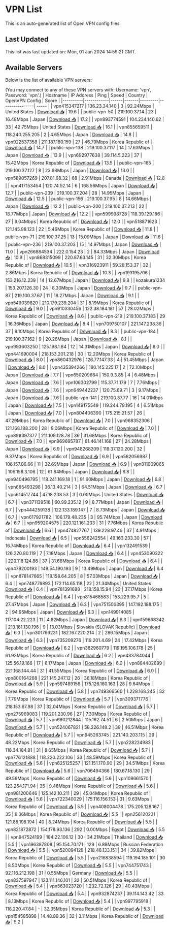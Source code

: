 # VPN List

This is an auto-generated list of Open VPN config files.

## Last Updated

This list was last updated on: Mon, 01 Jan 2024 14:59:21 GMT.

## Available Servers

Below is the list of available VPN servers:

(You may connect to any of these VPN servers with: Username: 'vpn', Password: 'vpn'.)
| Hostname | IP Address | Ping | Speed | Country | OpenVPN Config | Score |
|----------|------------|------|-------|---------|----------------| ----- |
| vpn415347217 | 136.23.34.140 | 3 | 92.24Mbps | United States | [Download 📥](./configs/server_0_US.ovpn) | 19.6 |
| public-vpn-50 | 219.100.37.14 | 23 | 16.48Mbps | Japan | [Download 📥](./configs/server_1_JP.ovpn) | 17.2 |
| vpn893774591 | 104.234.140.62 | 33 | 42.75Mbps | United States | [Download 📥](./configs/server_2_US.ovpn) | 16.1 |
| vpn855659511 | 118.240.255.205 | 2 | 4.65Mbps | Japan | [Download 📥](./configs/server_3_JP.ovpn) | 14.8 |
| vpn922537358 | 211.187.180.159 | 27 | 46.70Mbps | Korea Republic of | [Download 📥](./configs/server_4_KR.ovpn) | 14.7 |
| public-vpn-138 | 219.100.37.117 | 14 | 17.63Mbps | Japan | [Download 📥](./configs/server_5_JP.ovpn) | 13.9 |
| vpn692977638 | 39.114.5.223 | 37 | 15.42Mbps | Korea Republic of | [Download 📥](./configs/server_6_KR.ovpn) | 13.5 |
| public-vpn-165 | 219.100.37.127 | 8 | 23.68Mbps | Japan | [Download 📥](./configs/server_7_JP.ovpn) | 13.0 |
| vpn589057269 | 207.81.68.32 | 68 | 2.91Mbps | Canada | [Download 📥](./configs/server_8_CA.ovpn) | 12.8 |
| vpn417153454 | 120.74.52.14 | 6 | 168.56Mbps | Japan | [Download 📥](./configs/server_9_JP.ovpn) | 12.7 |
| public-vpn-239 | 219.100.37.204 | 28 | 14.95Mbps | Japan | [Download 📥](./configs/server_10_JP.ovpn) | 12.5 |
| public-vpn-156 | 219.100.37.95 | 8 | 14.66Mbps | Japan | [Download 📥](./configs/server_11_JP.ovpn) | 12.2 |
| public-vpn-200 | 219.100.37.213 | 22 | 18.77Mbps | Japan | [Download 📥](./configs/server_12_JP.ovpn) | 12.2 |
| vpn599998728 | 118.39.129.166 | 27 | 9.04Mbps | Korea Republic of | [Download 📥](./configs/server_13_KR.ovpn) | 12.0 |
| vpn518871623 | 121.145.98.123 | 22 | 5.46Mbps | Korea Republic of | [Download 📥](./configs/server_14_KR.ovpn) | 11.8 |
| public-vpn-71 | 219.100.37.25 | 13 | 15.09Mbps | Japan | [Download 📥](./configs/server_15_JP.ovpn) | 11.6 |
| public-vpn-236 | 219.100.37.203 | 15 | 14.97Mbps | Japan | [Download 📥](./configs/server_16_JP.ovpn) | 11.0 |
| vpn266884534 | 222.0.154.23 | 2 | 84.33Mbps | Japan | [Download 📥](./configs/server_17_JP.ovpn) | 10.9 |
| vpn868315099 | 220.87.63.145 | 31 | 32.30Mbps | Korea Republic of | [Download 📥](./configs/server_18_KR.ovpn) | 10.5 |
| vpn316923911 | 59.28.153.37 | 32 | 2.86Mbps | Korea Republic of | [Download 📥](./configs/server_19_KR.ovpn) | 10.3 |
| vpn193195706 | 153.216.12.239 | 14 | 12.67Mbps | Japan | [Download 📥](./configs/server_20_JP.ovpn) | 9.8 |
| kozakura1234 | 153.207.126.30 | 24 | 8.30Mbps | Japan | [Download 📥](./configs/server_21_JP.ovpn) | 9.7 |
| public-vpn-87 | 219.100.37.67 | 11 | 18.27Mbps | Japan | [Download 📥](./configs/server_22_JP.ovpn) | 9.1 |
| vpn549039820 | 210.179.239.204 | 31 | 6.19Mbps | Korea Republic of | [Download 📥](./configs/server_23_KR.ovpn) | 9.0 |
| vpn910330456 | 122.38.184.181 | 57 | 28.02Mbps | Korea Republic of | [Download 📥](./configs/server_24_KR.ovpn) | 8.6 |
| public-vpn-219 | 219.100.37.183 | 29 | 16.36Mbps | Japan | [Download 📥](./configs/server_25_JP.ovpn) | 8.4 |
| vpn709750107 | 221.147.238.36 | 37 | 8.10Mbps | Korea Republic of | [Download 📥](./configs/server_26_KR.ovpn) | 8.3 |
| public-vpn-184 | 219.100.37.162 | 9 | 20.26Mbps | Japan | [Download 📥](./configs/server_27_JP.ovpn) | 8.1 |
| vpn993603250 | 125.198.1.84 | 12 | 14.31Mbps | Japan | [Download 📥](./configs/server_28_JP.ovpn) | 8.0 |
| vpn441690004 | 218.153.201.218 | 30 | 12.20Mbps | Korea Republic of | [Download 📥](./configs/server_29_KR.ovpn) | 8.0 |
| vpn860432976 | 126.77.147.33 | 4 | 51.45Mbps | Japan | [Download 📥](./configs/server_30_JP.ovpn) | 8.0 |
| vpn435394266 | 180.145.225.17 | 2 | 72.10Mbps | Japan | [Download 📥](./configs/server_31_JP.ovpn) | 7.7 |
| vpn650209664 | 150.9.3.85 | 4 | 6.48Mbps | Japan | [Download 📥](./configs/server_32_JP.ovpn) | 7.6 |
| vpn106302799 | 115.37.71.179 | 7 | 7.76Mbps | Japan | [Download 📥](./configs/server_33_JP.ovpn) | 7.6 |
| vpn649442237 | 120.75.69.71 | 3 | 9.17Mbps | Japan | [Download 📥](./configs/server_34_JP.ovpn) | 7.6 |
| public-vpn-141 | 219.100.37.77 | 16 | 14.01Mbps | Japan | [Download 📥](./configs/server_35_JP.ovpn) | 7.5 |
| vpn149175549 | 119.244.79.195 | 4 | 6.51Mbps | Japan | [Download 📥](./configs/server_36_JP.ovpn) | 7.0 |
| vpn804406390 | 175.215.21.57 | 26 | 47.29Mbps | Korea Republic of | [Download 📥](./configs/server_37_KR.ovpn) | 7.0 |
| vpn968352306 | 121.168.188.200 | 28 | 8.06Mbps | Korea Republic of | [Download 📥](./configs/server_38_KR.ovpn) | 7.0 |
| vpn898397377 | 211.109.128.78 | 36 | 31.68Mbps | Korea Republic of | [Download 📥](./configs/server_39_KR.ovpn) | 7.0 |
| vpn969695787 | 61.46.141.168 | 27 | 24.28Mbps | Japan | [Download 📥](./configs/server_40_JP.ovpn) | 6.9 |
| vpn948268209 | 118.37.120.200 | 32 | 9.37Mbps | Korea Republic of | [Download 📥](./configs/server_41_KR.ovpn) | 6.9 |
| vpn582056987 | 106.157.86.66 | 11 | 32.69Mbps | Japan | [Download 📥](./configs/server_42_JP.ovpn) | 6.9 |
| vpn811009065 | 106.158.3.106 | 12 | 61.84Mbps | Japan | [Download 📥](./configs/server_43_JP.ovpn) | 6.8 |
| vpn940496795 | 118.241.169.18 | 1 | 91.60Mbps | Japan | [Download 📥](./configs/server_44_JP.ovpn) | 6.8 |
| vpn685493298 | 36.13.40.214 | 3 | 64.51Mbps | Japan | [Download 📥](./configs/server_45_JP.ovpn) | 6.7 |
| vpn614517744 | 47.18.238.53 | 3 | 0.00Mbps | United States | [Download 📥](./configs/server_46_US.ovpn) | 6.7 |
| vpn371139516 | 60.99.235.12 | 9 | 8.77Mbps | Japan | [Download 📥](./configs/server_47_JP.ovpn) | 6.7 |
| vpn444259138 | 122.133.189.147 | 7 | 8.73Mbps | Japan | [Download 📥](./configs/server_48_JP.ovpn) | 6.7 |
| vpn617921782 | 106.179.48.235 | 3 | 95.74Mbps | Japan | [Download 📥](./configs/server_49_JP.ovpn) | 6.7 |
| vpn959204575 | 220.121.161.233 | 31 | 7.76Mbps | Korea Republic of | [Download 📥](./configs/server_50_KR.ovpn) | 6.6 |
| vpn474827767 | 139.228.97.46 | 37 | 4.91Mbps | Indonesia | [Download 📥](./configs/server_51_ID.ovpn) | 6.5 |
| vpn556242554 | 49.163.233.30 | 57 | 16.74Mbps | Korea Republic of | [Download 📥](./configs/server_52_KR.ovpn) | 6.4 |
| vpn132491539 | 126.220.80.119 | 7 | 7.18Mbps | Japan | [Download 📥](./configs/server_53_JP.ovpn) | 6.4 |
| vpn453090322 | 220.118.124.86 | 37 | 31.68Mbps | Korea Republic of | [Download 📥](./configs/server_54_KR.ovpn) | 6.4 |
| vpn479200193 | 149.54.190.193 | 9 | 13.49Mbps | Japan | [Download 📥](./configs/server_55_JP.ovpn) | 6.4 |
| vpn878147665 | 118.158.64.205 | 8 | 57.03Mbps | Japan | [Download 📥](./configs/server_56_JP.ovpn) | 6.4 |
| vpn748779893 | 172.114.65.118 | 22 | 21.34Mbps | United States | [Download 📥](./configs/server_57_US.ovpn) | 6.4 |
| vpn781391688 | 218.158.15.94 | 23 | 37.17Mbps | Korea Republic of | [Download 📥](./configs/server_58_KR.ovpn) | 6.4 |
| vpn815468583 | 153.229.95.7 | 5 | 27.47Mbps | Japan | [Download 📥](./configs/server_59_JP.ovpn) | 6.3 |
| vpn751506395 | 147.192.188.175 | 2 | 94.95Mbps | Japan | [Download 📥](./configs/server_60_JP.ovpn) | 6.3 |
| vpn149914085 | 117.104.22.223 | 11 | 4.82Mbps | Japan | [Download 📥](./configs/server_61_JP.ovpn) | 6.3 |
| vpn159668342 | 213.181.130.196 | 9 | 13.03Mbps | Slovakia (SLOVAK Republic) | [Download 📥](./configs/server_62_SK.ovpn) | 6.3 |
| vpn301766231 | 182.167.220.214 | 2 | 286.15Mbps | Japan | [Download 📥](./configs/server_63_JP.ovpn) | 6.3 |
| vpn735209276 | 119.201.4.69 | 24 | 17.42Mbps | Korea Republic of | [Download 📥](./configs/server_64_KR.ovpn) | 6.2 |
| vpn382960779 | 119.195.106.178 | 25 | 61.93Mbps | Korea Republic of | [Download 📥](./configs/server_65_KR.ovpn) | 6.2 |
| vpn433784044 | 125.56.19.166 | 17 | 6.17Mbps | Japan | [Download 📥](./configs/server_66_JP.ovpn) | 6.0 |
| vpn884402699 | 221.168.144.44 | 31 | 41.55Mbps | Korea Republic of | [Download 📥](./configs/server_67_KR.ovpn) | 6.0 |
| vpn800164268 | 221.145.247.12 | 26 | 36.18Mbps | Korea Republic of | [Download 📥](./configs/server_68_KR.ovpn) | 5.9 |
| vpn597489156 | 175.126.160.163 | 28 | 9.64Mbps | Korea Republic of | [Download 📥](./configs/server_69_KR.ovpn) | 5.8 |
| vpn749366560 | 1.228.168.245 | 32 | 7.79Mbps | Korea Republic of | [Download 📥](./configs/server_70_KR.ovpn) | 5.7 |
| vpn309371776 | 218.153.67.98 | 37 | 32.04Mbps | Korea Republic of | [Download 📥](./configs/server_71_KR.ovpn) | 5.7 |
| vpn275969083 | 119.201.230.96 | 27 | 7.30Mbps | Korea Republic of | [Download 📥](./configs/server_72_KR.ovpn) | 5.7 |
| vpn680212844 | 115.162.74.51 | 6 | 2.50Mbps | Japan | [Download 📥](./configs/server_73_JP.ovpn) | 5.7 |
| vpn524067821 | 58.226.148.2 | 39 | 46.51Mbps | Korea Republic of | [Download 📥](./configs/server_74_KR.ovpn) | 5.7 |
| vpn945263745 | 221.140.203.115 | 29 | 48.22Mbps | Korea Republic of | [Download 📥](./configs/server_75_KR.ovpn) | 5.7 |
| vpn228224983 | 118.34.184.81 | 31 | 8.65Mbps | Korea Republic of | [Download 📥](./configs/server_76_KR.ovpn) | 5.7 |
| vpn776121888 | 118.220.222.106 | 33 | 48.59Mbps | Korea Republic of | [Download 📥](./configs/server_77_KR.ovpn) | 5.6 |
| vpn625125257 | 121.151.170.90 | 29 | 34.51Mbps | Korea Republic of | [Download 📥](./configs/server_78_KR.ovpn) | 5.6 |
| vpn706494366 | 180.67.18.130 | 29 | 49.56Mbps | Korea Republic of | [Download 📥](./configs/server_79_KR.ovpn) | 5.6 |
| vpn108661570 | 123.254.171.94 | 35 | 9.48Mbps | Korea Republic of | [Download 📥](./configs/server_80_KR.ovpn) | 5.6 |
| vpn981200646 | 125.142.10.211 | 29 | 45.04Mbps | Korea Republic of | [Download 📥](./configs/server_81_KR.ovpn) | 5.6 |
| vpn722340029 | 175.116.156.153 | 31 | 9.63Mbps | Korea Republic of | [Download 📥](./configs/server_82_KR.ovpn) | 5.5 |
| vpn408004478 | 175.205.128.167 | 35 | 9.36Mbps | Korea Republic of | [Download 📥](./configs/server_83_KR.ovpn) | 5.5 |
| vpn256120231 | 121.88.198.194 | 40 | 8.24Mbps | Korea Republic of | [Download 📥](./configs/server_84_KR.ovpn) | 5.5 |
| vpn821872872 | 154.178.93.136 | 292 | 0.00Mbps | Egypt | [Download 📥](./configs/server_85_EG.ovpn) | 5.5 |
| vpn947524199 | 184.22.106.12 | 30 | 34.21Mbps | Thailand | [Download 📥](./configs/server_86_TH.ovpn) | 5.5 |
| vpn196387808 | 95.154.70.171 | 129 | 6.88Mbps | Russian Federation | [Download 📥](./configs/server_87_RU.ovpn) | 5.5 |
| vpn520094128 | 218.48.133.151 | 34 | 39.82Mbps | Korea Republic of | [Download 📥](./configs/server_88_KR.ovpn) | 5.5 |
| vpn216838594 | 119.194.185.101 | 30 | 8.50Mbps | Korea Republic of | [Download 📥](./configs/server_89_KR.ovpn) | 5.5 |
| vpn744751743 | 92.116.212.198 | 31 | 0.55Mbps | Germany | [Download 📥](./configs/server_90_DE.ovpn) | 5.5 |
| vpn837597947 | 123.111.146.101 | 32 | 50.51Mbps | Korea Republic of | [Download 📥](./configs/server_91_KR.ovpn) | 5.4 |
| vpn563023720 | 1.232.72.126 | 29 | 40.43Mbps | Korea Republic of | [Download 📥](./configs/server_92_KR.ovpn) | 5.4 |
| vpn932874237 | 39.114.143.42 | 33 | 8.13Mbps | Korea Republic of | [Download 📥](./configs/server_93_KR.ovpn) | 5.4 |
| vpn997795918 | 118.220.47.84 | - | 32.35Mbps | Korea Republic of | [Download 📥](./configs/server_94_KR.ovpn) | 5.3 |
| vpn154585898 | 14.48.89.36 | 32 | 3.11Mbps | Korea Republic of | [Download 📥](./configs/server_95_KR.ovpn) | 5.2 |
